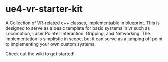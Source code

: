 # ue4-vr-starter-kit
A Collection of VR-related c++ classes, implementable in blueprint. This is designed to serve as a basic template for basic systems in vr such as Locomotion, Laser Pointer Interaction, Gripping, and Networking. The implementation is simplistic in scope, but it can serve as a jumping off point to implementing your own custom systems.

Check out the wiki to get started!
